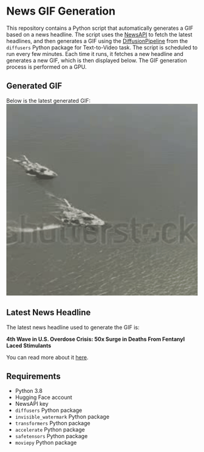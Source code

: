 # News GIF Generation
This repository contains a Python script that automatically generates a GIF based on a news headline. The script uses the [NewsAPI](https://newsapi.org/) to fetch the latest headlines, and then generates a GIF using the [DiffusionPipeline](https://github.com/huggingface/diffusers) from the `diffusers` Python package for Text-to-Video task.
The script is scheduled to run every few minutes. Each time it runs, it fetches a new headline and generates a new GIF, which is then displayed below. The GIF generation process is performed on a GPU.

## Generated GIF
Below is the latest generated GIF:
![Generated GIF](output.gif?raw=true&v=1695112513)

## Latest News Headline
The latest news headline used to generate the GIF is:

**4th Wave in U.S. Overdose Crisis: 50x Surge in Deaths From Fentanyl Laced Stimulants**

You can read more about it [here](https://scitechdaily.com/4th-wave-in-u-s-overdose-crisis-50x-surge-in-deaths-from-fentanyl-laced-stimulants/).

## Requirements
- Python 3.8
- Hugging Face account
- NewsAPI key
- `diffusers` Python package
- `invisible_watermark` Python package
- `transformers` Python package
- `accelerate` Python package
- `safetensors` Python package
- `moviepy` Python package
